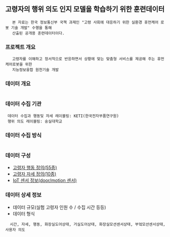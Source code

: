 ## 고령자의 행위 의도 인지 모델을 학습하기 위한 훈련데이터
```description01
   본 자료는 한국 정보통신부 국책 과제인 "고령 사회에 대응하기 위한 실환경 휴먼케어 로봇 기술 개발" 수행을 통해 
   산출된 공개용 훈련데이터이다.
```

### 프로젝트 개요
```description02
   고령자를 이해하고 정서적으로 반응하면서 상황에 맞는 맞춤형 서비스를 제공해 주는 휴먼케어로봇을 위한 
   지능정보융합 원천기술 개발 
```

### 데이터 개요
```description03
```
 
### 데이터 수집 기관
```description04 
 데이터 수집과 행동및 자세 레이블링: KETI(한국전자부품연구원)
 행위 의도 레이블링: 숭실대학교
```

### 데이터 수집 방식
```description05
```

### 데이터 구성
 * [고령자 행동 정의(55종)](https://github.com/ssu0221/AIR_TrainingDataSet/blob/master/data_description/Action/README.md)
 * [고령자 자세 정의(10종)](https://github.com/ssu0221/AIR_TrainingDataSet/blob/master/Pose.md)
 * [IoT 센서 정보(door/motion 센서)](https://github.com/ssu0221/AIR_TrainingDataSet/blob/master/IoT.md)

### 데이터 상세 정보
 
 - 데이터 규모(실험 고령자 인원 수 / 수집 시간 등등)
 - 데이터 형식
 ```description06
   시간, 자세, 행동, 화장실도어상태, 거실도어상태, 화장실모션센서상태, 부엌모션센서상태, 사용자 의도
 ```
 
 
 
 

